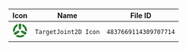 | Icon | Name | File ID |
| ---  | ---  | ---     |
| ![](TargetJoint2D%20Icon.png) | `TargetJoint2D Icon` | `4837669114309707714` |
